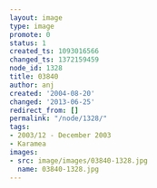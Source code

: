 ```yaml
---
layout: image
type: image
promote: 0
status: 1
created_ts: 1093016566
changed_ts: 1372159459
node_id: 1328
title: 03840
author: anj
created: '2004-08-20'
changed: '2013-06-25'
redirect_from: []
permalink: "/node/1328/"
tags:
- 2003/12 - December 2003
- Karamea
images:
- src: image/images/03840-1328.jpg
  name: 03840-1328.jpg
---
```


